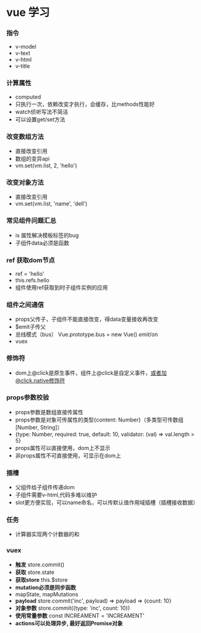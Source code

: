 # vue 学习

### 指令
* v-model
* v-text
* v-html
* v-title

### 计算属性 
* computed
* 只执行一次，依赖改变才执行，会缓存，比methods性能好
* watch侦听写法不简洁
* 可以设置get/set方法

### 改变数组方法
* 直接改变引用
* 数组的变异api
* vm.set(vm.list, 2, 'hello')

### 改变对象方法
* 直接改变引用
* vm.set(vm.list, 'name', 'dell')

### 常见组件问题汇总
* is 属性解决模板标签的bug
* 子组件data必须是函数

### ref 获取dom节点
* ref = 'hello'
* this.refs.hello
* 组件使用ref获取到时子组件实例的应用

### 组件之间通信
* props父传子，子组件不能直接改变，得data变量接收再改变
* $emit子传父
* 总线模式（bus） Vue.prototype.bus = new Vue()  $emit/$on
* vuex

### 修饰符
* dom上@click是原生事件，组件上@click是自定义事件，或者加@click.native修饰符

### props参数校验
* props参数是数组直接传属性 
* props参数是对象可传属性的类型{content: Number}（多类型可传数组[Number, String]）
* {type: Number, required: true, default: 10, validator: (val) => val.length > 5}
* props属性可以直接使用，dom上不显示
* 非props属性不可直接使用，可显示在dom上

### 插槽
* 父组件给子组件传递dom
* 子组件需要v-html,代码多难以维护
* slot更方便实现，可以name命名，可以传默认值作用域插槽（插槽接收数据）

### 任务
* 计算器实现两个计数器的和


### vuex
* <b>触发</b> store.commit()
* <b>获取</b> store.state
* <b>获取store</b> this.$store
* <b>mutation必须是同步函数</b>
* mapState, mapMutations
* <b>payload</b> store.commit('inc', payload) => payload => {count: 10}
* <b>对象参数</b> store.commit({type: 'inc', count: 10})
* <b>使用常量参数</b> const INCREAMENT = 'INCREAMENT'
* <b>actions可以处理异步, 最好返回Promise对象</b>

